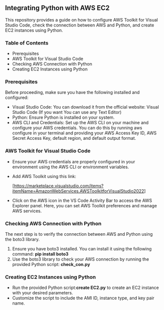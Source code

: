 ## Integrating Python with AWS EC2
  This repository provides a guide on how to configure AWS Toolkit for Visual Studio Code, check the connection between AWS and Python, and create EC2 instances using Python.
### Table of Contents
+ Prerequisites
+ AWS Toolkit for Visual Studio Code
+ Checking AWS Connection with Python
+ Creating EC2 Instances using Python

### Prerequisites
Before proceeding, make sure you have the following installed and configured:
+ Visual Studio Code: You can download it from the official website: Visual Studio Code (If you want You can use any Text Editor)
+ Python: Ensure Python is installed on your system.
+ AWS CLI and Credentials: Set up the AWS CLI on your machine and configure your AWS credentials. You can do this by running aws configure in your terminal and providing your AWS Access Key ID, AWS Secret Access Key, default region, and default output format.
### AWS Toolkit for Visual Studio Code
+ Ensure your AWS credentials are properly configured in your environment using the AWS CLI or environment variables.
+ Add AWS Toolkit using this link:
  
  [https://marketplace.visualstudio.com/items?itemName=AmazonWebServices.AWSToolkitforVisualStudio2022]
+ Click on the AWS icon in the VS Code Activity Bar to access the AWS Explorer panel. Here, you can set AWS Toolkit preferences and manage AWS services.
### Checking AWS Connection with Python
The next step is to verify the connection between AWS and Python using the boto3 library.
1. Ensure you have boto3 installed. You can install it using the following command: **pip install boto3**
2. Use the boto3 library to check your AWS connection by running the provided Python script: **check_con.py**
### Creating EC2 Instances using Python
+ Run the provided Python script:**create EC2.py** to create an EC2 instance with your desired parameters.
+ Customize the script to include the AMI ID, instance type, and key pair name.

